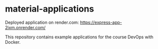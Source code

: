 # material-applications #

Deployed application on render.com: https://express-app-2ixm.onrender.com/

This repository contains example applications for the course DevOps with Docker.
